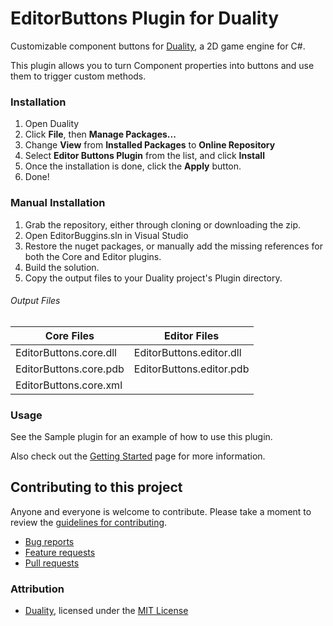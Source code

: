 EditorButtons Plugin for Duality
=======
Customizable component buttons for [Duality](http://duality.adamslair.net/), a 2D game engine for C#.

This plugin allows you to turn Component properties into buttons and use them to trigger custom methods.

### Installation
1. Open Duality
2. Click **File**, then **Manage Packages...**
3. Change **View** from **Installed Packages** to **Online Repository**
4. Select **Editor Buttons Plugin** from the list, and click **Install**
5. Once the installation is done, click the **Apply** button.
6. Done!

### Manual Installation
1. Grab the repository, either through cloning or downloading the zip.
2. Open EditorBuggins.sln in Visual Studio
3. Restore the nuget packages, or manually add the missing references for both the Core and Editor plugins.
4. Build the solution.
5. Copy the output files to your Duality project's Plugin directory.
###### Output Files
Core Files | Editor Files
------------ | -------------
EditorButtons.core.dll | EditorButtons.editor.dll
EditorButtons.core.pdb | EditorButtons.editor.pdb
EditorButtons.core.xml |

### Usage
See the Sample plugin for an example of how to use this plugin.

Also check out the [Getting Started](https://github.com/LaughingLeader/duality-editorbuttons/wiki/Getting_Started) page for more information.

## Contributing to this project

Anyone and everyone is welcome to contribute. Please take a moment to
review the [guidelines for contributing](CONTRIBUTING.md).

* [Bug reports](CONTRIBUTING.md#bugs)
* [Feature requests](CONTRIBUTING.md#features)
* [Pull requests](CONTRIBUTING.md#pull-requests)


### Attribution
- [Duality](https://github.com/AdamsLair/duality), licensed under the [MIT License](https://github.com/AdamsLair/duality/blob/master/LICENSE)